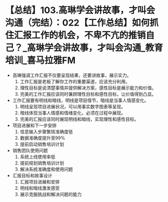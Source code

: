 # 【总结】103.高琳学会讲故事，才叫会沟通（完结）：022【工作总结】如何抓住汇报工作的机会，不卑不亢的推销自己？_高琳学会讲故事，才叫会沟通_教育培训_喜马拉雅FM

-   高琳强调工作汇报不仅要呈现结果，还要讲故事，展示实力。
    1.  工作汇报是老板了解你工作的重要渠道，应该充分利用。
    2.  理性目标是说清楚事情并提供解决方案，感性目标是展示能力和价值。
    3.  完美的工作汇报应该同时兼顾理性目标和感性目标，让价值得到凸显。
-   工作汇报要有明线和暗线，明线是项目情节，暗线是当事人情感变化。
    1.  明线呈现项目进展状况，可以用事实数字图表等呈现。
    2.  暗线体现当事人情感和情绪变化，必须在过程中展现。
    3.  完美的汇报应该同时展现明线和暗线，实现理性和感性目标。
-   项目进展和下一步安排
    1.  信息输入步骤繁琐准确度低
    2.  数据准确度提升至99%
    3.  提前启动销售培训计划
-   销售团队使用问题
    1.  系统上线使用率低
    2.  提前规划销售培训计划
    3.  解决系统准确度和使用问题
-   汇报目标和故事设计
    1.  汇报项目进展和安排
    2.  明线和暗线激发感受
    3.  展示克服挑战和解决问题的能力